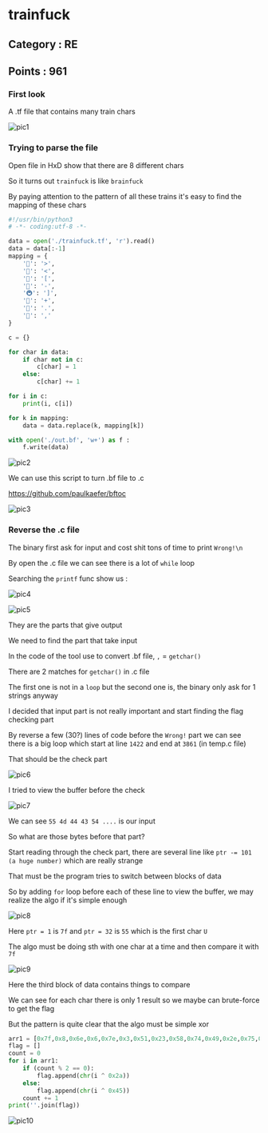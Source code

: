 # trainfuck 

## Category : RE
## Points   : 961

### First look

A .tf file that contains many train chars

![pic1](pic1.png)



### Trying to parse the file
Open file in HxD show that there are 8 different chars

So it turns out `trainfuck` is like `brainfuck`

By paying attention to the pattern of all these trains it's easy to find the mapping of these chars

```python
#!/usr/bin/python3
# -*- coding:utf-8 -*-

data = open('./trainfuck.tf', 'r').read()
data = data[:-1]
mapping = {
    '🚅': '>',
    '🚄': '<',
    '🚆': '[',
    '🚃': '-',
    '🚇': ']',
    '🚂': '+',
    '🚈': '.',
    '🚉': ','
}

c = {}

for char in data:
    if char not in c:
        c[char] = 1
    else:
        c[char] += 1

for i in c:
    print(i, c[i])

for k in mapping:
    data = data.replace(k, mapping[k])

with open('./out.bf', 'w+') as f :
    f.write(data)
```


![pic2](pic2.png)


We can use this script to turn .bf file to .c 

https://github.com/paulkaefer/bftoc


![pic3](pic3.png)



### Reverse the .c file

The binary first ask for input and cost shit tons of time to print `Wrong!\n`

By open the .c file we can see there is a lot of `while` loop

Searching the `printf` func show us :

![pic4](pic4.png)



![pic5](pic5.png)


They are the parts that give output

We need to find the part that take input

In the code of the tool use to convert .bf file, `,` = `getchar()`

There are 2 matches for `getchar()` in .c file

The first one is not in a `loop` but the second one is, the binary only ask for 1 strings anyway

I decided that input part is not really important and start finding the flag checking part

By reverse a few (30?) lines of code before the `Wrong!` part we can see there is a big loop which start at line `1422` and end at `3861` (in temp.c file)


That should be the check part

![pic6](pic6.png)


I tried to view the buffer before the check


![pic7](pic7.png)

We can see `55 4d 44 43 54 ....` is our input

So what are those bytes before that part?

Start reading through the check part, there are several line like `ptr -= 101 (a huge number)` which are really strange

That must be the program tries to switch between blocks of data

So by adding `for` loop before each of these line to view the buffer, we may realize the algo if it's simple enough

![pic8](pic8.png)


Here `ptr = 1` is `7f` and `ptr = 32` is `55` which is the first char `U`

The algo must be doing sth with one char at a time and then compare it with `7f`


![pic9](pic9.png)


Here the third block of data contains things to compare

We can see for each char there is only 1 result so we maybe can brute-force to get the flag

But the pattern is quite clear that the algo must be simple xor 

```python
arr1 = [0x7f,0x8,0x6e,0x6,0x7e,0x3,0x51,0x23,0x58,0x74,0x49,0x2e,0x75,0x26,0x42,0x75,0x1a,0x1a,0x49,0x2d,0x1a,0x75,0x75,0x31,0x5d,0x71,0x1b,0x2b,0x59,0x38,0xa]
flag = []
count = 0
for i in arr1:
    if (count % 2 == 0):
        flag.append(chr(i ^ 0x2a))
    else:
        flag.append(chr(i ^ 0x45))
    count += 1
print(''.join(flag))
```


![pic10](pic10.png)


















